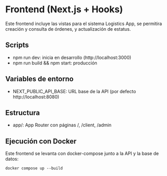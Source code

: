 # Frontend (Next.js + Hooks)

Este frontend incluye las vistas para el sistema Logistics App, se permitira creación y consulta de órdenes, y actualización de estatus.

## Scripts
- npm run dev: inicia en desarrollo (http://localhost:3000)
- npm run build && npm start: producción

## Variables de entorno
- NEXT_PUBLIC_API_BASE: URL base de la API (por defecto http://localhost:8080)

## Estructura
- app/: App Router con páginas /, /client, /admin

## Ejecución con Docker
Este frontend se levanta con docker-compose junto a la API y la base de datos:
```
docker compose up --build
```
